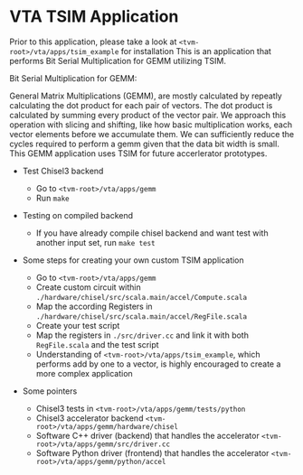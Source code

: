<!--- Licensed to the Apache Software Foundation (ASF) under one -->
<!--- or more contributor license agreements.  See the NOTICE file -->
<!--- distributed with this work for additional information -->
<!--- regarding copyright ownership.  The ASF licenses this file -->
<!--- to you under the Apache License, Version 2.0 (the -->
<!--- "License"); you may not use this file except in compliance -->
<!--- with the License.  You may obtain a copy of the License at -->

<!---   http://www.apache.org/licenses/LICENSE-2.0 -->

<!--- Unless required by applicable law or agreed to in writing, -->
<!--- software distributed under the License is distributed on an -->
<!--- "AS IS" BASIS, WITHOUT WARRANTIES OR CONDITIONS OF ANY -->
<!--- KIND, either express or implied.  See the License for the -->
<!--- specific language governing permissions and limitations -->
<!--- under the License. -->

VTA TSIM Application 
======================
Prior to this application, please take a look at `<tvm-root>/vta/apps/tsim_example` for installation
This is an application that performs Bit Serial Multiplication for GEMM utilizing TSIM.

Bit Serial Multiplication for GEMM:

General Matrix Multiplications (GEMM), are mostly calculated by repeatly calculating the dot product for each pair of vectors.
The dot product is calculated by summing every product of the vector pair.
We approach this operation with slicing and shifting, like how basic multiplication works, each vector elements before we accumulate them.
We can sufficiently reduce the cycles required to perform a gemm given that the data bit width is small. This GEMM application uses TSIM for future accerlerator prototypes.

* Test Chisel3 backend
    * Go to `<tvm-root>/vta/apps/gemm`
    * Run `make`

* Testing on compiled backend
    * If you have already compile chisel backend and want test with another input set, run `make test`

* Some steps for creating your own custom TSIM application
    * Go to `<tvm-root>/vta/apps/gemm`
    * Create custom circuit within `./hardware/chisel/src/scala.main/accel/Compute.scala`
    * Map the according Registers in `./hardware/chisel/src/scala.main/accel/RegFile.scala`
    * Create your test script
    * Map the registers in `./src/driver.cc` and link it with both `RegFile.scala` and the test script
    * Understanding of `<tvm-root>/vta/apps/tsim_example`, which performs add by one to a vector, is highly encouraged to create a more complex application

* Some pointers
    * Chisel3 tests in `<tvm-root>/vta/apps/gemm/tests/python`
    * Chisel3 accelerator backend `<tvm-root>/vta/apps/gemm/hardware/chisel`
    * Software C++ driver (backend) that handles the accelerator `<tvm-root>/vta/apps/gemm/src/driver.cc`
    * Software Python driver (frontend) that handles the accelerator `<tvm-root>/vta/apps/gemm/python/accel`
